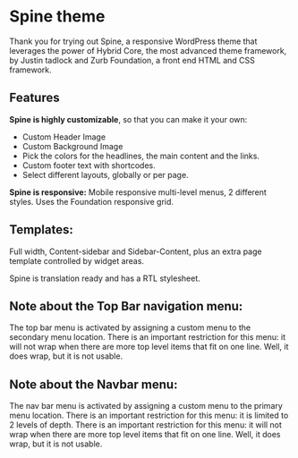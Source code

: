 # Spine theme #

Thank you for trying out Spine, a responsive WordPress theme that leverages the power of Hybrid Core, the most advanced theme framework, by Justin tadlock and Zurb Foundation, a front end HTML and CSS framework.

## Features ##

**Spine is highly customizable**, so that you can make it your own:

- Custom Header Image
- Custom Background Image
- Pick the colors for the headlines, the main content and the links.
- Custom footer text with shortcodes.
- Select different layouts, globally or per page.

**Spine is responsive:**
Mobile responsive multi-level menus, 2 different styles.
Uses the Foundation responsive grid.

## Templates: ##
Full width, Content-sidebar and Sidebar-Content, plus an extra page template controlled by widget areas.

Spine is translation ready and has a RTL stylesheet.

## Note about the Top Bar navigation menu:  ##
The top bar menu is activated by assigning a custom menu to the secondary menu location.
There is an important restriction for this menu: it will not wrap when there are more top level items that fit on one line.
 Well, it does wrap, but it is not usable.

 ## Note about the Navbar menu:  ##
 The nav bar menu is activated by assigning a custom menu to the primary menu location.
 There is an important restriction for this menu: it is limited to 2 levels of depth.
 There is an important restriction for this menu: it will not wrap when there are more top level items that fit on one line.
 Well, it does wrap, but it is not usable.



